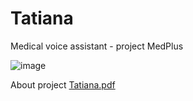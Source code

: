 # Tatiana
Medical voice assistant - project MedPlus

![image](https://user-images.githubusercontent.com/43785740/180420677-abdb58dd-4120-4285-91b4-9bafe9c22e5e.png)

About project [Tatiana.pdf](https://github.com/mzagoska/Tatiana/files/9166918/VKR_Zagoska_ITOGOVAYa.1.pdf)
